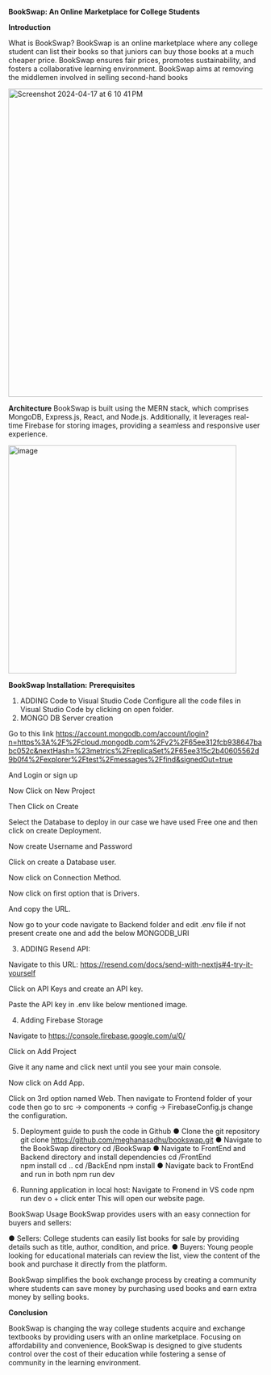 **BookSwap: An Online Marketplace for College Students**

**Introduction**

What is BookSwap?
BookSwap is an online marketplace where any college student can list their books so that juniors can buy those books at a much cheaper price.
BookSwap ensures fair prices, promotes sustainability, and fosters a collaborative learning environment.
BookSwap aims at removing the middlemen involved in selling second-hand books

<img width="610" alt="Screenshot 2024-04-17 at 6 10 41 PM" src="https://github.com/meghanasadhu/bookswap/assets/158526030/1449db3a-181e-4fa5-87e0-a7507962b69b">
 


**Architecture**
BookSwap is built using the MERN stack, which comprises MongoDB, Express.js, React, and Node.js. Additionally, it leverages real-time Firebase for storing images, providing a seamless and responsive user experience.


<img width="452" alt="image" src="https://github.com/meghanasadhu/bookswap/assets/158526030/02ec1e1f-fce6-4c23-b6a2-01230068e6cb">


 

**BookSwap Installation:**
**Prerequisites**
1. ADDING Code to Visual Studio Code
Configure all the code files in Visual Studio Code by clicking on open folder.
2. MONGO DB Server creation 

Go to this link 
https://account.mongodb.com/account/login?n=https%3A%2F%2Fcloud.mongodb.com%2Fv2%2F65ee312fcb938647babc052c&nextHash=%23metrics%2FreplicaSet%2F65ee315c2b40605562d9b0f4%2Fexplorer%2Ftest%2Fmessages%2Ffind&signedOut=true
 
And Login or sign up
  
Now Click on New Project

Then Click on Create
 


Select the Database to deploy in our case we have used Free one and then click on create Deployment.

 

Now create Username and Password
 
Click on create a Database user.

Now click on Connection Method.

Now click on first option that is Drivers.

And copy the URL.

Now go to your code navigate to Backend folder and edit .env file if not present create one and add the below MONGODB_URI

 

3. ADDING Resend API:

Navigate to this URL: https://resend.com/docs/send-with-nextjs#4-try-it-yourself

Click on API Keys and create an API key.
 

Paste the API key in .env like below mentioned image.

 

4. Adding Firebase Storage

Navigate to https://console.firebase.google.com/u/0/

Click on Add Project

Give it any name and click next until you see your main console.

Now click on Add App.

 

Click on 3rd option named Web.
Then navigate to Frontend folder of your code then go to src -> components -> config -> FirebaseConfig.js change the configuration.

5. Deployment guide to push the code in Github
●	Clone the git repository
             git clone https://github.com/meghanasadhu/bookswap.git
●	Navigate to the BookSwap directory 
	cd /BookSwap
●	Navigate to FrontEnd and Backend directory and install dependencies	
cd /FrontEnd  
npm install
cd ..
cd /BackEnd
npm install
●	Navigate back to FrontEnd and run in both 
                                                         npm run dev


6. Running application in local host:
Navigate to Fronend in VS code
                npm run dev
                o + click enter 
This will open our website page.

BookSwap Usage
BookSwap provides users with an easy connection for buyers and sellers:

●	Sellers: College students can easily list books for sale by providing details such as title, author, condition, and price.
●	Buyers: Young people looking for educational materials can review the list, view the content of the book and purchase it directly from the platform.

BookSwap simplifies the book exchange process by creating a community where students can save money by purchasing used books and earn extra money by selling books.

**Conclusion**

BookSwap is changing the way college students acquire and exchange textbooks by providing users with an online marketplace. Focusing on affordability and convenience, BookSwap is designed to give students control over the cost of their education while fostering a sense of community in the learning environment.










      


